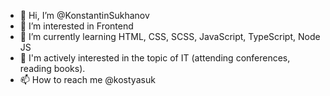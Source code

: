 - 👋 Hi, I’m @KonstantinSukhanov
- 👀 I’m interested in Frontend
- 🌱 I’m currently learning HTML, CSS, SCSS, JavaScript, TypeScript, Node JS
- 💞️ I'm actively interested in the topic of IT (attending conferences, reading books).
- 📫 How to reach me @kostyasuk

<!---
KonstantinSukhanov/KonstantinSukhanov is a ✨ special ✨ repository because its `README.md` (this file) appears on your GitHub profile.
You can click the Preview link to take a look at your changes.
--->
